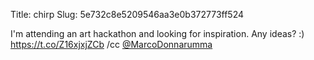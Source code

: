 Title: chirp
Slug: 5e732c8e5209546aa3e0b372773ff524

I'm attending an art hackathon and looking for inspiration. Any ideas? :) <a href="https://t.co/Z16xjxjZCb">https://t.co/Z16xjxjZCb</a> /cc <a href="http://twitter.com/MarcoDonnarumma">@MarcoDonnarumma</a>
